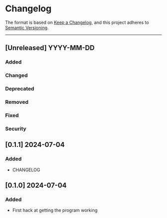 # Changelog

The format is based on [Keep a Changelog](https://keepachangelog.com/en/1.0.0/), and this project adheres to [Semantic Versioning](https://semver.org/spec/v2.0.0.html).

---

## [Unreleased] YYYY-MM-DD

### Added
### Changed
### Deprecated
### Removed
### Fixed
### Security

## [0.1.1] 2024-07-04

### Added

- CHANGELOG

## [0.1.0] 2024-07-04

### Added

- First hack at getting the program working
